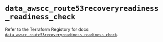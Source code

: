 # `data_awscc_route53recoveryreadiness_readiness_check`

Refer to the Terraform Registory for docs: [`data_awscc_route53recoveryreadiness_readiness_check`](https://registry.terraform.io/providers/hashicorp/awscc/0.70.0/docs/data-sources/route53recoveryreadiness_readiness_check).
